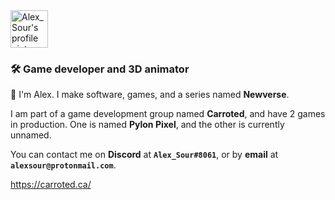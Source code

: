 <img src="https://user-images.githubusercontent.com/52638772/144771702-bdb53ed7-bcb4-4196-8dd8-77a136bdbd47.png" alt="Alex_Sour's profile picture" height="60">
<h3>🛠️ <b>Game developer and 3D animator</b></h3>

👋 I'm Alex. I make software, games, and a series named **Newverse**.

I am part of a game development group named **Carroted**, and have 2 games in production. One is named **Pylon Pixel**, and the other is currently unnamed.

You can contact me on **Discord** at **`Alex_Sour#8061`**, or by **email** at **`alexsour@protonmail.com`**.

https://carroted.ca/
